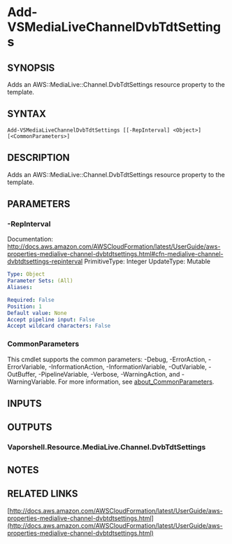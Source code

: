 # Add-VSMediaLiveChannelDvbTdtSettings

## SYNOPSIS
Adds an AWS::MediaLive::Channel.DvbTdtSettings resource property to the template.

## SYNTAX

```
Add-VSMediaLiveChannelDvbTdtSettings [[-RepInterval] <Object>] [<CommonParameters>]
```

## DESCRIPTION
Adds an AWS::MediaLive::Channel.DvbTdtSettings resource property to the template.

## PARAMETERS

### -RepInterval
Documentation: http://docs.aws.amazon.com/AWSCloudFormation/latest/UserGuide/aws-properties-medialive-channel-dvbtdtsettings.html#cfn-medialive-channel-dvbtdtsettings-repinterval
PrimitiveType: Integer
UpdateType: Mutable

```yaml
Type: Object
Parameter Sets: (All)
Aliases:

Required: False
Position: 1
Default value: None
Accept pipeline input: False
Accept wildcard characters: False
```

### CommonParameters
This cmdlet supports the common parameters: -Debug, -ErrorAction, -ErrorVariable, -InformationAction, -InformationVariable, -OutVariable, -OutBuffer, -PipelineVariable, -Verbose, -WarningAction, and -WarningVariable. For more information, see [about_CommonParameters](http://go.microsoft.com/fwlink/?LinkID=113216).

## INPUTS

## OUTPUTS

### Vaporshell.Resource.MediaLive.Channel.DvbTdtSettings
## NOTES

## RELATED LINKS

[http://docs.aws.amazon.com/AWSCloudFormation/latest/UserGuide/aws-properties-medialive-channel-dvbtdtsettings.html](http://docs.aws.amazon.com/AWSCloudFormation/latest/UserGuide/aws-properties-medialive-channel-dvbtdtsettings.html)

